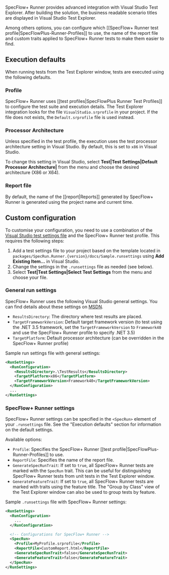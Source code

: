 SpecFlow+ Runner provides advanced integration with Visual Studio Test Explorer. After building the solution, the business readable scenario titles are displayed in Visual Studio Test Explorer.

Among others options, you can configure which [[SpecFlow+ Runner test profile|SpecFlowPlus-Runner-Profiles]] to use, the name of the report file and custom traits applied to SpecFlow+ Runner tests to make them easier to find.

## Execution defaults

When running tests from the Test Explorer window, tests are executed using the following defaults.

### Profile

SpecFlow+ Runner uses [[test profiles|SpecFlowPlus Runner Test Profiles]] to configure the test suite and execution details. The Test Explorer integration looks for the file `VisualStudio.srprofile` in your project. If the file does not exists, the `Default.srprofile` file is used instead.

### Processor Architecture

Unless specified in the test profile, the execution uses the test processor architecture setting in Visual Studio. By default, this is set to `x86` in Visual Studio. 

To change this setting in Visual Studio, select  **Test|Test Settings|Default Processor Architecture|** from the menu and choose the desired architecture (X86 or X64).

### Report file

By default, the name of the [[report|Reports]] generated by SpecFlow+ Runner is generated using the project name and current time.

## Custom configuration

To customise your configuration, you need to use a combination of the [Visual Studio test settings file](http://msdn.microsoft.com/en-us/library/jj635153.aspx) and the SpecFlow+ Runner test profile. This requires the following steps:

1. Add a test settings file to your project based on the template located in `packages/SpecRun.Runner.{version}/docs/Sample.runsettings` using **Add Existing Item...** in Visual Studio.
2. Change the settings in the `.runsettings` file as needed (see below).
3. Select **Test|Test Settings|Select Test Settings** from the menu and choose your file.

### General run settings

SpecFlow+ Runner uses the following Visual Studio general settings. You can find details about these settings on [MSDN](http://msdn.microsoft.com/en-us/library/jj635153.aspx).

* `ResultsDirectory`: The directory where test results are placed.
* `TargetFrameworkVersion`: Default target framework version (to test using the .NET 3.5 framework, set the `TargetFrameworkVersion` to `Framework40` and use the SpecFlow+ Runner profile to specify .NET 3.5)
* `TargetPlatform`: Default processor architecture (can be overridden in the SpecFlow+ Runner profile)

Sample run settings file with general settings:

```xml
<RunSettings>
  <RunConfiguration>
    <ResultsDirectory>.\TestResults</ResultsDirectory>
    <TargetPlatform>x86</TargetPlatform>
    <TargetFrameworkVersion>Framework40</TargetFrameworkVersion>
  </RunConfiguration>
  ...
</RunSettings>
```

### SpecFlow+ Runner settings

SpecFlow+ Runner settings can be specified in the `<SpecRun>` element of your `.runsettings` file. See the "Execution defaults" section for information on the default settings.

Available options:

* `Profile`: Specifies the SpecFlow+ Runner [[test profile|SpecFlowPlus-Runner-Profiles]] to use. 
* `ReportFile`: Specifies the name of the report file. 
* `GenerateSpecRunTrait`: If set to `true`, all SpecFlow+ Runner tests are marked with the `SpecRun` trait. This can be useful for distinguishing SpecFlow+ Runner tests from unit tests in the Test Explorer window.
* `GenerateFeatureTrait`: If set to `true`, all SpecFlow+ Runner tests are marked with traits using the feature title. The "Group by Class" view of the Test Explorer window can also be used to group tests by feature.

Sample `.runsettings` file with SpecFlow+ Runner settings:

```xml
<RunSettings>
  <RunConfiguration>
    ...
  </RunConfiguration>

  <!-- Configurations for SpecFlow+ Runner -->
  <SpecRun>
    <Profile>MyProfile.srprofile</Profile>
    <ReportFile>CustomReport.html</ReportFile>
    <GenerateSpecRunTrait>false</GenerateSpecRunTrait>
    <GenerateFeatureTrait>false</GenerateFeatureTrait>
  </SpecRun>
</RunSettings>
```


